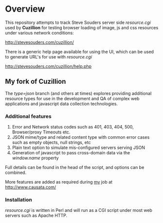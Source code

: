 # Overview

This repository attempts to track Steve Souders server side *resource.cgi* used by **Cuzillion** for testing browser loading of image, js and css resources under various network conditions:

<http://stevesouders.com/cuzillion/>

There is a generic help page available for using the UI, which can be used to generate URL's for use with *resource.cgi*

<http://stevesouders.com/cuzillion/help.php>

## My fork of Cuzillion

The *type=json* branch (and others at times) explores providing additional resource types for use in the development and QA of complex web applications and javascript data collection technologies.

### Additional features

1. Error and Network status codes such as 401, 403, 404, 500, Browser/proxy Timeouts etc.
2. JSON mime/type and related content type with common error cases such as empty objects, null strings, etc
3. Plain text option to simulate mis-configured servers serving JSON
4. Generation of javascript to pass cross-domain data via the *window.name* property

Full details can be found in the head of the script, and options can be combined.

More features are added as required during [my](http://uk.linkedin.com/in/liamclancy) job at <http://www.causata.com/>

### Installation

*resource.cgi* is written in Perl and will run as a CGI script under most web servers such as Apache HTTP.